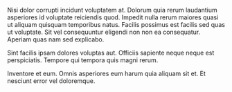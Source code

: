 Nisi dolor corrupti incidunt voluptatem at. Dolorum quia rerum laudantium asperiores id voluptate reiciendis quod. Impedit nulla rerum maiores quasi ut aliquam quisquam temporibus natus. Facilis possimus est facilis sed quas ut voluptate. Sit vel consequuntur eligendi non non ea consequatur. Aperiam quas nam sed explicabo.
 Sint facilis ipsam dolores voluptas aut. Officiis sapiente neque neque est perspiciatis. Tempore qui tempora quis magni rerum.
 Inventore et eum. Omnis asperiores eum harum quia aliquam sit et. Et nesciunt error vel doloremque.